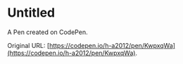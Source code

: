 # Untitled

A Pen created on CodePen.

Original URL: [https://codepen.io/h-a2012/pen/KwpxqWa](https://codepen.io/h-a2012/pen/KwpxqWa).

